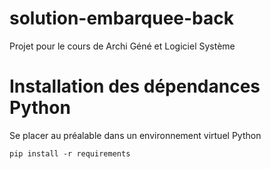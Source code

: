 # solution-embarquee-back
Projet pour le cours de Archi Géné et Logiciel Système



# Installation des dépendances Python
Se placer au préalable dans un environnement virtuel Python
```
pip install -r requirements
```